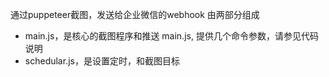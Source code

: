 通过puppeteer截图，发送给企业微信的webhook
由两部分组成
- main.js，是核心的截图程序和推送
  main.js, 提供几个命令参数，请参见代码说明
- schedular.js，是设置定时，和截图目标
